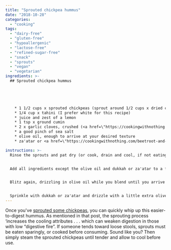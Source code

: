 ```yaml
---
title: "Sprouted chickpea hummus"
date: "2018-10-28"
categories: 
  - "cooking"
tags: 
  - "dairy-free"
  - "gluten-free"
  - "hypoallergenic"
  - "lactose-free"
  - "refined-sugar-free"
  - "snack"
  - "sprouts"
  - "vegan"
  - "vegetarian"
ingredients: >-
  ## Sprouted chickpea hummus




    
    * 1 1/2 cups x sprouted chickpeas (sprout around 1/2 cups x dried chickpeas to get this amount)
    * 1/4 cup x tahini (I prefer white for this recipe)
    * juice and zest of a lemon
    * 1 tsp x ground cumin
    * 2 x garlic cloves, crushed (<a href=\"https://cookingwithnothing.com/fermented-garlic/\">fermented</a>, if possible)
    * a good pinch of sea salt
    * olive oil, enough to arrive at your desired texture
    * za'atar or <a href=\"https://cookingwithnothing.com/beetroot-and-parsnip-soup-with-dukkah/\">dukkah</a> to serve (optional, check ingredients if following a Hypoallergenic Diet)

instructions: >-
  Rinse the sprouts and pat dry (or cook, drain and cool, if not eating raw).


  Add all ingredients except the olive oil and dukkah or za'atar to a food processor and pulse to combine. Use a spatula to scrape the mixture back down from the sides.


  Blitz again, drizzling in olive oil while you blend until you arrive at your preferred texture. Note that if using raw sprouts, the texture might not be as creamy as traditional hummus.


  Sprinkle with dukkah or za'atar and drizzle with a little extra olive oil if you like. Serve with vegetable sticks (lightly steamed if you want to give your digestive system an extra helping hand), or on some good quality sourdough bread (if you're not gluten-free) or rice cakes.
---
```

Once you've [sprouted some chickpeas](https://cookingwithnothing.com/sprouts/), you can quickly whip up this easier-to-digest hummus. As mentioned in that post, the sprouting process ‘increases the cooling attributes . . . which can weaken digestion in those with low “digestive fire”. If someone tends toward loose stools, sprouts must be eaten sparingly, or cooked before consuming. Sound like you? Then simply steam the sprouted chickpeas until tender and allow to cool before use.

